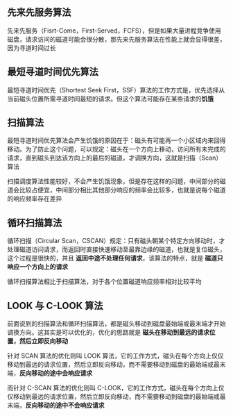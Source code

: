 ## 先来先服务算法

先来先服务（Fisrt-Come，First-Served，FCFS），但是如果大量进程竞争使用磁盘，请求访问的磁道可能会很分散，那先来先服务算法在性能上就会显得很差，因为寻道时间过长

## 最短寻道时间优先算法

最短寻道时间优先（Shortest Seek First，SSF）算法的工作方式是，优先选择从当前磁头位置所需寻道时间最短的请求。但这个算法可能存在某些请求的**饥饿**

## 扫描算法

最短寻道时间优先算法会产生饥饿的原因在于：磁头有可能再一个小区域内来回得移动。为了防止这个问题，可以规定：磁头在一个方向上移动，访问所有未完成的请求，直到磁头到达该方向上的最后的磁道，才调换方向，这就是扫描（Scan）算法

扫描调度算法性能较好，不会产生饥饿现象，但是存在这样的问题，中间部分的磁道会比较占便宜，中间部分相比其他部分响应的频率会比较多，也就是说每个磁道的响应频率存在差异

## 循环扫描算法

循环扫描（Circular Scan，CSCAN）规定：只有磁头朝某个特定方向移动时，才处理磁道访问请求，而返回时直接快速移动至最靠边缘的磁道，也就是复位磁头，这个过程是很快的，并且 **返回中途不处理任何请求**，该算法的特点，就是 **磁道只响应一个方向上的请求**

循环扫描算法相比于扫描算法，对于各个位置磁道响应频率相对比较平均

## LOOK 与 C-LOOK 算法

前面说到的扫描算法和循环扫描算法，都是磁头移动到磁盘最始端或最末端才开始调换方向。这其实是可以优化的，优化的思路就是 **磁头在移动到最远的请求位置，然后立即反向移动**

针对 SCAN 算法的优化则叫 LOOK 算法，它的工作方式，磁头在每个方向上仅仅移动到最远的请求位置，然后立即反向移动，而不需要移动到磁盘的最始端或最末端，**反向移动的途中会响应请求**

而针对 C-SCAN 算法的优化则叫 C-LOOK，它的工作方式，磁头在每个方向上仅仅移动到最远的请求位置，然后立即反向移动，而不需要移动到磁盘的最始端或最末端，**反向移动的途中不会响应请求**
